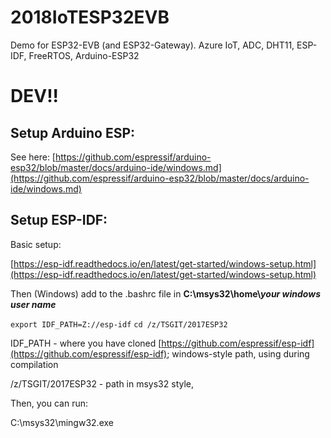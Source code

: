 # 2018IoTESP32EVB
Demo for ESP32-EVB (and ESP32-Gateway). Azure IoT, ADC, DHT11, ESP-IDF, FreeRTOS, Arduino-ESP32

# DEV!!

## Setup Arduino ESP:

See here: [https://github.com/espressif/arduino-esp32/blob/master/docs/arduino-ide/windows.md](https://github.com/espressif/arduino-esp32/blob/master/docs/arduino-ide/windows.md)

## Setup ESP-IDF:

Basic setup:

[https://esp-idf.readthedocs.io/en/latest/get-started/windows-setup.html](https://esp-idf.readthedocs.io/en/latest/get-started/windows-setup.html)

Then (Windows) add to the .bashrc  file in **C:\\msys32\\home\\*your windows user name***

`export IDF_PATH=Z://esp-idf`
`cd /z/TSGIT/2017ESP32`



IDF_PATH - where you have cloned [https://github.com/espressif/esp-idf](https://github.com/espressif/esp-idf); windows-style path, using during compilation

/z/TSGIT/2017ESP32 - path in msys32 style, 

Then, you can run:

C:\msys32\mingw32.exe







